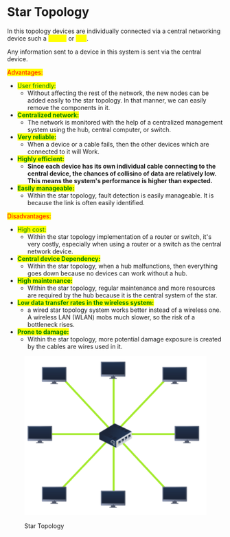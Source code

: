 # Star Topology

In this topology devices are individually connected via a central networking device such a <mark style="color:yellow;">switch</mark> or <mark style="color:yellow;">hub</mark>.

Any information sent to a device in this system is sent via the central device.

<mark style="color:red;">Advantages:</mark>

* <mark style="color:green;">User friendly:</mark>
  * Without affecting the rest of the network, the new nodes can be added easily to the star topology. In that manner, we can easily remove the components in it.
* <mark style="color:green;">**Centralized network:**</mark>
  * The network is monitored with the help of a centralized management system using the hub, central computer, or switch.
* <mark style="color:green;">**Very reliable:**</mark>
  * When a device or a cable fails, then the other devices which are connected to it will Work.
* <mark style="color:green;">**Highly efficient:**</mark>
  * **Since each device has its own individual cable connecting to the central device, the chances of collisino of data are relatively low. This means the system's performance is higher than expected.**
* <mark style="color:green;">**Easily manageable:**</mark>
  * Within the star topology, fault detection is easily manageable. It is because the link is often easily identified.

<mark style="color:red;">Disadvantages:</mark>

* <mark style="color:green;">High cost:</mark>
  * Within the star topology implementation of a router or switch, it's very costly, especially when using a router or a switch as the central network device.
* <mark style="color:green;">**Central device Dependency:**</mark>
  * Within the star topology, when a hub malfunctions, then everything goes down because no devices can work without a hub.
* <mark style="color:green;">**High maintenance:**</mark>
  * Within the star topology, regular maintenance and more resources are required by the hub because it is the central system of the star.
* <mark style="color:green;">**Low data transfer rates in the wireless system:**</mark>
  * a wired star topology system works better instead of a wireless one. A wireless LAN (WLAN) mobs much slower, so the risk of a bottleneck rises.
* <mark style="color:green;">**Prone to damage:**</mark>
  * Within the star topology, more potential damage exposure is created by the cables are wires used in it.

<figure><img src="../../../../.gitbook/assets/Capture (6).PNG" alt=""><figcaption><p>Star Topology</p></figcaption></figure>
